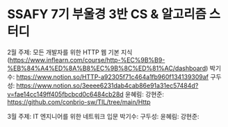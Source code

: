 # SSAFY 7기 부울경 3반 CS & 알고리즘 스터디

2월
주제: 모든 개발자를 위한 HTTP 웹 기본 지식 (https://www.inflearn.com/course/http-%EC%9B%B9-%EB%84%A4%ED%8A%B8%EC%9B%8C%ED%81%AC/dashboard)
박기수: https://www.notion.so/HTTP-a92305f71c464a1fb960f134139309af
구두성: https://www.notion.so/3eeee6231dab4cab86e91a31ec57484d?v=fae14cc149ff405fbcbcd0c6484cb28d
윤혜림:
강현준: https://github.com/conbrio-sw/TIL/tree/main/Http

3월
주제: IT 엔지니어를 위한 네트워크 입문
박기수: 
구두성: 
윤혜림:
강현준: 
